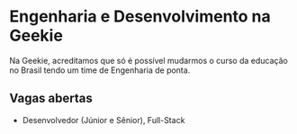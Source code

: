 # Engenharia e Desenvolvimento na Geekie

Na Geekie, acreditamos que só é possível mudarmos o curso da educação no Brasil tendo um time de Engenharia de ponta. 



## Vagas abertas

 - Desenvolvedor (Júnior e Sênior), Full-Stack
